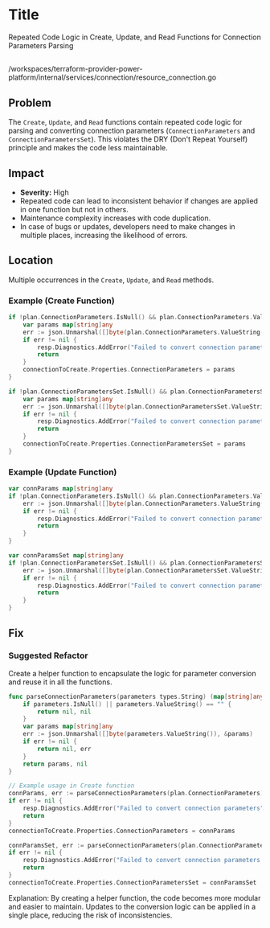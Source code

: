 # Title

Repeated Code Logic in Create, Update, and Read Functions for Connection Parameters Parsing

##

/workspaces/terraform-provider-power-platform/internal/services/connection/resource_connection.go

## Problem

The `Create`, `Update`, and `Read` functions contain repeated code logic for parsing and converting connection parameters (`ConnectionParameters` and `ConnectionParametersSet`). This violates the DRY (Don't Repeat Yourself) principle and makes the code less maintainable.

## Impact

- **Severity:** High  
- Repeated code can lead to inconsistent behavior if changes are applied in one function but not in others.  
- Maintenance complexity increases with code duplication.  
- In case of bugs or updates, developers need to make changes in multiple places, increasing the likelihood of errors.

## Location

Multiple occurrences in the `Create`, `Update`, and `Read` methods.

### Example (Create Function)
```go
if !plan.ConnectionParameters.IsNull() && plan.ConnectionParameters.ValueString() != "" {
    var params map[string]any
    err := json.Unmarshal([]byte(plan.ConnectionParameters.ValueString()), &params)
    if err != nil {
        resp.Diagnostics.AddError("Failed to convert connection parameters", err.Error())
        return
    }
    connectionToCreate.Properties.ConnectionParameters = params
}

if !plan.ConnectionParametersSet.IsNull() && plan.ConnectionParametersSet.ValueString() != "" {
    var params map[string]any
    err := json.Unmarshal([]byte(plan.ConnectionParametersSet.ValueString()), &params)
    if err != nil {
        resp.Diagnostics.AddError("Failed to convert connection parameters set", err.Error())
        return
    }
    connectionToCreate.Properties.ConnectionParametersSet = params
}
```

### Example (Update Function)
```go
var connParams map[string]any
if !plan.ConnectionParameters.IsNull() && plan.ConnectionParameters.ValueString() != "" {
    err := json.Unmarshal([]byte(plan.ConnectionParameters.ValueString()), &connParams)
    if err != nil {
        resp.Diagnostics.AddError("Failed to convert connection parameters", err.Error())
        return
    }
}

var connParamsSet map[string]any
if !plan.ConnectionParametersSet.IsNull() && plan.ConnectionParametersSet.ValueString() != "" {
    err := json.Unmarshal([]byte(plan.ConnectionParametersSet.ValueString()), &connParamsSet)
    if err != nil {
        resp.Diagnostics.AddError("Failed to convert connection parameters set", err.Error())
        return
    }
}
```

## Fix

### Suggested Refactor
Create a helper function to encapsulate the logic for parameter conversion and reuse it in all the functions.

```go
func parseConnectionParameters(parameters types.String) (map[string]any, error) {
    if parameters.IsNull() || parameters.ValueString() == "" {
        return nil, nil
    }
    var params map[string]any
    err := json.Unmarshal([]byte(parameters.ValueString()), &params)
    if err != nil {
        return nil, err
    }
    return params, nil
}

// Example usage in Create function
connParams, err := parseConnectionParameters(plan.ConnectionParameters)
if err != nil {
    resp.Diagnostics.AddError("Failed to convert connection parameters", err.Error())
    return
}
connectionToCreate.Properties.ConnectionParameters = connParams

connParamsSet, err := parseConnectionParameters(plan.ConnectionParametersSet)
if err != nil {
    resp.Diagnostics.AddError("Failed to convert connection parameters set", err.Error())
    return
}
connectionToCreate.Properties.ConnectionParametersSet = connParamsSet
```

Explanation: By creating a helper function, the code becomes more modular and easier to maintain. Updates to the conversion logic can be applied in a single place, reducing the risk of inconsistencies.